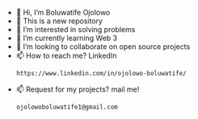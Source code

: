 - 👋 Hi, I’m Boluwatife Ojolowo 
- 👀 This is a new repository
- 👀 I’m interested in solving problems
- 🌱 I’m currently learning Web 3
- 💞️ I’m looking to collaborate on open source projects
- 📫 How to reach me? LinkedIn
  ```sh
  https://www.linkedin.com/in/ojolowo-boluwatife/
- 📫 Request for my projects? mail me!
  ```sh
  ojolowoboluwatife1@gmail.com 
